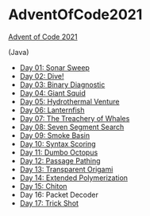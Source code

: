 # AdventOfCode2021
[Advent of Code 2021](https://adventofcode.com/2021)

(Java)

- [Day 01: Sonar Sweep](https://github.com/VictorRotha/AdventOfCode2021/tree/main/src/day01)
- [Day 02: Dive!](https://github.com/VictorRotha/AdventOfCode2021/tree/main/src/day02)
- [Day 03: Binary Diagnostic](https://github.com/VictorRotha/AdventOfCode2021/tree/main/src/day03)
- [Day 04: Giant Squid](https://github.com/VictorRotha/AdventOfCode2021/tree/main/src/day04)
- [Day 05: Hydrothermal Venture](https://github.com/VictorRotha/AdventOfCode2021/tree/main/src/day05)
- [Day 06: Lanternfish](https://github.com/VictorRotha/AdventOfCode2021/tree/main/src/day06)
- [Day 07: The Treachery of Whales](https://github.com/VictorRotha/AdventOfCode2021/tree/main/src/day07)
- [Day 08: Seven Segment Search](https://github.com/VictorRotha/AdventOfCode2021/tree/main/src/day08)
- [Day 09: Smoke Basin](https://github.com/VictorRotha/AdventOfCode2021/tree/main/src/day09)
- [Day 10: Syntax Scoring](https://github.com/VictorRotha/AdventOfCode2021/tree/main/src/day10)
- [Day 11: Dumbo Octopus](https://github.com/VictorRotha/AdventOfCode2021/tree/main/src/day11)
- [Day 12: Passage Pathing](https://github.com/VictorRotha/AdventOfCode2021/tree/main/src/day12)
- [Day 13: Transparent Origami](https://github.com/VictorRotha/AdventOfCode2021/tree/main/src/day13)
- [Day 14: Extended Polymerization](https://github.com/VictorRotha/AdventOfCode2021/tree/main/src/day14) 
- [Day 15: Chiton](https://github.com/VictorRotha/AdventOfCode2021/tree/main/src/day15) 
- Day 16: Packet Decoder
- [Day 17: Trick Shot](https://github.com/VictorRotha/AdventOfCode2021/tree/main/src/day17)

